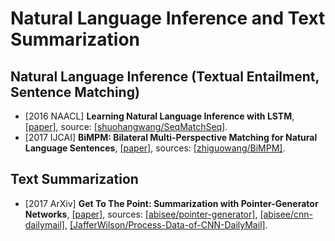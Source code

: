 # Natural Language Inference and Text Summarization

## Natural Language Inference (Textual Entailment, Sentence Matching)
- [2016 NAACL] **Learning Natural Language Inference with LSTM**, [[paper]](http://www.aclweb.org/anthology/N16-1170), source: [[shuohangwang/SeqMatchSeq]](https://github.com/shuohangwang/SeqMatchSeq).
- [2017 IJCAI] **BiMPM: Bilateral Multi-Perspective Matching for Natural Language Sentences**, [[paper]](https://arxiv.org/pdf/1702.03814.pdf), sources: [[zhiguowang/BiMPM]](https://github.com/zhiguowang/BiMPM).

## Text Summarization
- [2017 ArXiv] **Get To The Point: Summarization with Pointer-Generator Networks**, [[paper]](https://arxiv.org/pdf/1704.04368.pdf), sources: [[abisee/pointer-generator]](https://github.com/abisee/pointer-generator), [[abisee/cnn-dailymail]](https://github.com/abisee/cnn-dailymail), [[JafferWilson/Process-Data-of-CNN-DailyMail]](https://github.com/JafferWilson/Process-Data-of-CNN-DailyMail).